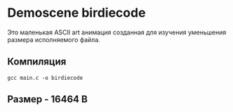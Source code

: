 # Demoscene birdiecode

Это маленькая ASCII art анимация созданная для изучения уменьшения размера исполняемого файла.

## Компиляция

```shell
gcc main.c -o birdiecode
```

## Размер - 16464 B